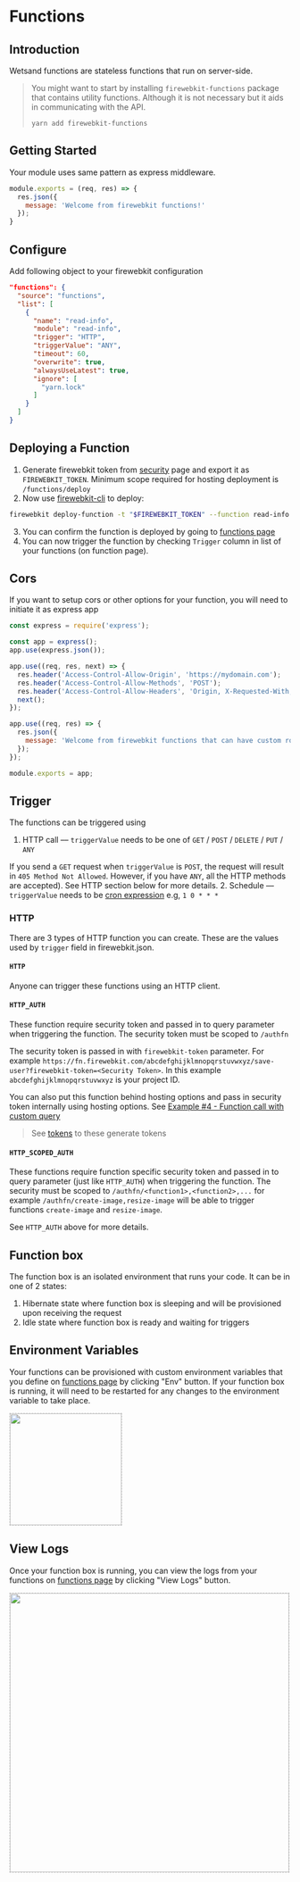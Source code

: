 # Functions
## Introduction
Wetsand functions are stateless functions that run on server-side.

> You might want to start by installing `firewebkit-functions` package that contains utility functions. Although it is not necessary but it aids in communicating with the API.
>
> ```yarn add firewebkit-functions```

## Getting Started
Your module uses same pattern as express middleware.

```javascript
module.exports = (req, res) => {
  res.json({
    message: 'Welcome from firewebkit functions!'
  });
}
```

## Configure
Add following object to your firewebkit configuration

```json
"functions": {
  "source": "functions",
  "list": [
    {
      "name": "read-info",
      "module": "read-info",
      "trigger": "HTTP",
      "triggerValue": "ANY",
      "timeout": 60,
      "overwrite": true,
      "alwaysUseLatest": true,
      "ignore": [
        "yarn.lock"
      ]
    }
  ]
}
```

## Deploying a Function
1. Generate firewebkit token from [security](https://console.firewebkit.com/security#tokens) page and export it as `FIREWEBKIT_TOKEN`. Minimum scope required for hosting deployment is `/functions/deploy`
2. Now use [firewebkit-cli](https://www.npmjs.com/package/firewebkit-cli) to deploy:
```bash
firewebkit deploy-function -t "$FIREWEBKIT_TOKEN" --function read-info -m "My first function"
```
3. You can confirm the function is deployed by going to [functions page](https://console.firewebkit.com/functions)
4. You can now trigger the function by checking `Trigger` column in list of your functions (on function page).

## Cors
If you want to setup cors or other options for your function, you will need to initiate it as express app

```javascript
const express = require('express');

const app = express();
app.use(express.json());

app.use((req, res, next) => {
  res.header('Access-Control-Allow-Origin', 'https://mydomain.com');
  res.header('Access-Control-Allow-Methods', 'POST');
  res.header('Access-Control-Allow-Headers', 'Origin, X-Requested-With, Content-Type, Accept');
  next();
});

app.use((req, res) => {
  res.json({
    message: 'Welcome from firewebkit functions that can have custom routes!'
  });
});

module.exports = app;

```

## Trigger
The functions can be triggered using

1. HTTP call –– `triggerValue` needs to be one of `GET` / `POST` / `DELETE` / `PUT` / `ANY`

  If you send a `GET` request when `triggerValue` is `POST`, the request will result in `405 Method Not Allowed`. However, if you have `ANY`, all the HTTP methods are accepted). See HTTP section below for more details.
2. Schedule –– `triggerValue` needs to be [cron expression](https://docs.oracle.com/cd/E12058_01/doc/doc.1014/e12030/cron_expressions.htm) e.g, `1 0 * * *`

### HTTP
There are 3 types of HTTP function you can create. These are the values used by `trigger` field in firewebkit.json.

#### `HTTP`
Anyone can trigger these functions using an HTTP client.

#### `HTTP_AUTH`
These function require security token and passed in to query parameter when triggering the function. The security token must be scoped to `/authfn`

The security token is passed in with `firewebkit-token` parameter. For example `https://fn.firewebkit.com/abcdefghijklmnopqrstuvwxyz/save-user?firewebkit-token=<Security Token>`. In this example `abcdefghijklmnopqrstuvwxyz` is your project ID.

You can also put this function behind hosting options and pass in security token internally using hosting options. See [Example #4 - Function call with custom query](/docs/services/hosting#rewrite-rules)

> See [tokens](/docs/security/tokens) to these generate tokens

#### `HTTP_SCOPED_AUTH`
These functions require function specific security token and passed in to query parameter (just like `HTTP_AUTH`) when triggering the function. The security must be scoped to `/authfn/<function1>,<function2>,...` for example `/authfn/create-image,resize-image` will be able to trigger functions `create-image` and `resize-image`.

See `HTTP_AUTH` above for more details.

## Function box
The function box is an isolated environment that runs your code. It can be in one of 2 states:

1. Hibernate state where function box is sleeping and will be provisioned upon receiving the request
2. Idle state where function box is ready and waiting for triggers

## Environment Variables
Your functions can be provisioned with custom environment variables that you define on [functions page](https://console.firewebkit.com/functions) by clicking "Env" button. If your function box is running, it will need to be restarted for any changes to the environment variable to take place.

<img src="https://i.imgur.com/Is1ilki.png" style="width:200px;border:1px dashed #ccc;"/>

## View Logs
Once your function box is running, you can view the logs from your functions on [functions page](https://console.firewebkit.com/functions) by clicking "View Logs" button.

<img src="https://i.imgur.com/4xelbjx.png" style="width:500px;border:1px dashed #ccc;"/>

